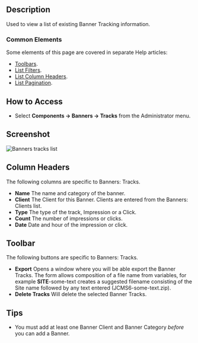 <!-- Filename: Help4.x:Banners:_Tracks / Display title: Banners: Tracks -->

## Description

Used to view a list of existing Banner Tracking information.

### Common Elements

Some elements of this page are covered in separate
Help articles:

* [Toolbars](jdocmanual?article=help/common-elements/toolbars).
* [List Filters](jdocmanual?article=help/common-elements/list-filters).
* [List Column Headers](jdocmanual?article=help/common-elements/list-column-headers).
* [List Pagination](jdocmanual?article=help/common-elements/list-pagination).

## How to Access

- Select **Components → Banners → Tracks** from the Administrator menu.

## Screenshot

![Banners tracks list](../../../en/images/banners/banners-tracks-list.png)

## Column Headers

The following columns are specific to Banners: Tracks.

- **Name** The name and category of the banner.
- **Client** The Client for this Banner. Clients are entered from the
  Banners: Clients list.
- **Type** The type of the track, Impression or a Click.
- **Count** The number of impressions or clicks.
- **Date** Date and hour of the impression or click.

## Toolbar

The following buttons are specific to Banners: Tracks.

- **Export** Opens a window where you will be able export the Banner Tracks.
  The form allows composition of a file name from variables, for example
  __SITE__-some-text creates a suggested filename consisting of the Site name
  followed by any text entered (JCMS6-some-text.zip).
- **Delete Tracks** Will delete the selected Banner Tracks.

## Tips

- You must add at least one Banner Client and Banner Category *before*
  you can add a Banner.
